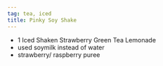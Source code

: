 ```yaml
---
tag: tea, iced
title: Pinky Soy Shake
---
```


- 1 Iced Shaken Strawberry Green Tea Lemonade
- used soymilk instead of water
- strawberry/ raspberry puree